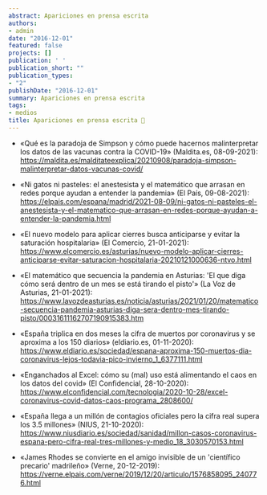 ```yaml
---
abstract: Apariciones en prensa escrita
authors:
- admin
date: "2016-12-01"
featured: false 
projects: []
publication: ' '
publication_short: ""
publication_types:
- "2"
publishDate: "2016-12-01"
summary: Apariciones en prensa escrita
tags:
- medios
title: Apariciones en prensa escrita 📰
---
```


* «Qué es la paradoja de Simpson y cómo puede hacernos malinterpretar los datos de las vacunas contra la COVID-19» (Maldita.es, 08-09-2021): https://maldita.es/malditateexplica/20210908/paradoja-simpson-malinterpretar-datos-vacunas-covid/

* «Ni gatos ni pasteles: el anestesista y el matemático que arrasan en redes porque ayudan a entender la pandemia» (El País, 09-08-2021): https://elpais.com/espana/madrid/2021-08-09/ni-gatos-ni-pasteles-el-anestesista-y-el-matematico-que-arrasan-en-redes-porque-ayudan-a-entender-la-pandemia.html


* «El nuevo modelo para aplicar cierres busca anticiparse y evitar la saturación hospitalaria» (El Comercio, 21-01-2021): https://www.elcomercio.es/asturias/nuevo-modelo-aplicar-cierres-anticiparse-evitar-saturacion-hospitalaria-20210121000636-ntvo.html

* «El matemático que secuencia la pandemia en Asturias: 'El que diga cómo será dentro de un mes se está tirando el pisto'» (La Voz de Asturias, 21-01-2021): https://www.lavozdeasturias.es/noticia/asturias/2021/01/20/matematico-secuencia-pandemia-asturias-diga-sera-dentro-mes-tirando-pisto/00031611162707190915383.htm

* «España triplica en dos meses la cifra de muertos por coronavirus y se aproxima a los 150 diarios» (eldiario.es, 01-11-2020): https://www.eldiario.es/sociedad/espana-aproxima-150-muertos-dia-coronavirus-lejos-todavia-pico-invierno_1_6377111.html

* «Enganchados al Excel: cómo su (mal) uso está alimentando el caos en los datos del covid» (El Confidencial, 28-10-2020): https://www.elconfidencial.com/tecnologia/2020-10-28/excel-coronavirus-covid-datos-caos-programa_2808600/

* «España llega a un millón de contagios oficiales pero la cifra real supera los 3.5 millones» (NIUS, 21-10-2020): https://www.niusdiario.es/sociedad/sanidad/millon-casos-coronavirus-espana-pero-cifra-real-tres-millones-y-medio_18_3030570153.html

* «James Rhodes se convierte en el amigo invisible de un 'científico precario' madrileño» (Verne, 20-12-2019): https://verne.elpais.com/verne/2019/12/20/articulo/1576858095_240776.html


